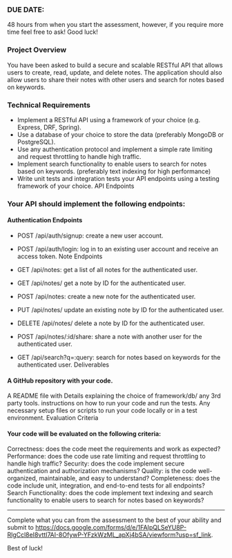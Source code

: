 ### DUE DATE:
48 hours from when you start the assessment, however, if you require more time feel free to ask! Good luck!

### Project Overview
You have been asked to build a secure and scalable RESTful API that allows users to create, read, update, and delete notes. The application should also allow users to share their notes with other users and search for notes based on keywords.



### Technical Requirements

* Implement a RESTful API using a framework of your choice (e.g. Express, DRF, Spring).
* Use a database of your choice to store the data (preferably MongoDB or PostgreSQL). 
* Use any authentication protocol and implement a simple rate limiting and request throttling to handle high traffic.
* Implement search functionality to enable users to search for notes based on keywords. (preferably text indexing for high performance)
* Write unit tests and integration tests your API endpoints using a testing framework of your choice.
API Endpoints

### Your API should implement the following endpoints:

#### Authentication Endpoints

* POST /api/auth/signup: create a new user account.
* POST /api/auth/login: log in to an existing user account and receive an access token.
Note Endpoints

* GET /api/notes: get a list of all notes for the authenticated user.
* GET /api/notes/ get a note by ID for the authenticated user.
* POST /api/notes: create a new note for the authenticated user.
* PUT /api/notes/ update an existing note by ID for the authenticated user.
* DELETE /api/notes/ delete a note by ID for the authenticated user.
* POST /api/notes/:id/share: share a note with another user for the authenticated user.
* GET /api/search?q=:query: search for notes based on keywords for the authenticated user.
Deliverables

#### A GitHub repository with your code.
A README file with
Details explaining the choice of framework/db/ any 3rd party tools.
instructions on how to run your code and run the tests.
Any necessary setup files or scripts to run your code locally or in a test environment.
Evaluation Criteria

#### Your code will be evaluated on the following criteria:

Correctness: does the code meet the requirements and work as expected?
Performance: does the code use rate limiting and request throttling to handle high traffic?
Security: does the code implement secure authentication and authorization mechanisms?
Quality: is the code well-organized, maintainable, and easy to understand?
Completeness: does the code include unit, integration, and end-to-end tests for all endpoints?
Search Functionality: does the code implement text indexing and search functionality to enable users to search for notes based on keywords?

---

Complete what you can from the assessment to the best of your ability and submit to https://docs.google.com/forms/d/e/1FAIpQLSeYU8P-RlgCcl8eI8vttI7AI-8OfywP-YFzkWzML_apXj4bSA/viewform?usp=sf_link.

Best of luck!